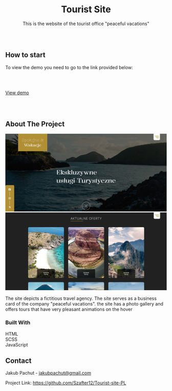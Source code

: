 <div align="center">
<h1 align="center">Tourist Site</h1>

  <p align="center">
  This is the website of the tourist office "peaceful vacations"  
</div>

<br><br>

## How to start  
To view the demo you need to go to the link provided below:

<br><br>

<a align="center" href='https://szafter12.github.io/Tourist-site-PL/'>View demo</a>

<br><br>

## About The Project

<img src='img/1.png'>
<img src='img/2.png'>

The site depicts a fictitious travel agency. The site serves as a business card of the company "peaceful vacations". the site has a photo gallery and offers tours that have very pleasant animations on the hover

### Built With

HTML
<br>
SCSS
<br>
JavaScript
<br>

## Contact

Jakub Pachut - jakubpachut@gmail.com

Project Link: https://github.com/Szafter12/Tourist-site-PL
